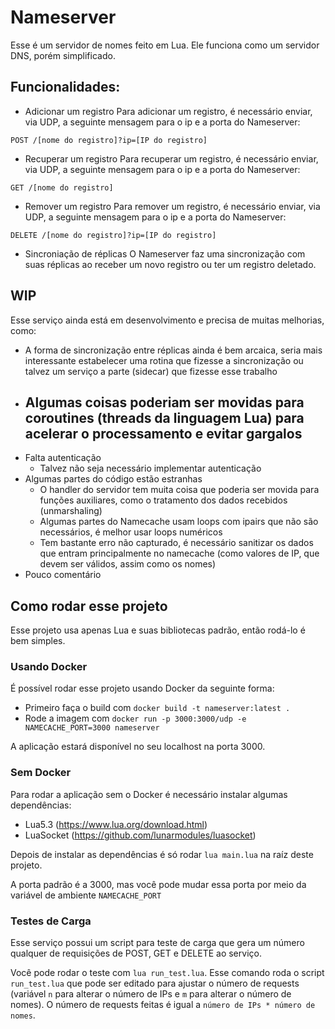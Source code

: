 # Nameserver

Esse é um servidor de nomes feito em Lua. Ele funciona como um servidor DNS, porém simplificado.

## Funcionalidades:
- Adicionar um registro
Para adicionar um registro, é necessário enviar, via UDP, a seguinte mensagem para o ip e a porta do Nameserver:
```
POST /[nome do registro]?ip=[IP do registro]
```
- Recuperar um registro
Para recuperar um registro, é necessário enviar, via UDP, a seguinte mensagem para o ip e a porta do Nameserver:
```
GET /[nome do registro]
```
- Remover um registro
Para remover um registro, é necessário enviar, via UDP, a seguinte mensagem para o ip e a porta do Nameserver:
```
DELETE /[nome do registro]?ip=[IP do registro]
```
- Sincroniação de réplicas
O Nameserver faz uma sincronização com suas réplicas ao receber um novo registro ou ter um registro deletado.
## WIP
Esse serviço ainda está em desenvolvimento e precisa de muitas melhorias, como:
- A forma de sincronização entre réplicas ainda é bem arcaica, seria mais interessante estabelecer uma rotina que fizesse a sincronização ou talvez um serviço a parte (sidecar) que fizesse esse trabalho
- Algumas coisas poderiam ser movidas para coroutines (threads da linguagem Lua) para acelerar o processamento e evitar gargalos
    - 
- Falta autenticação
    - Talvez não seja necessário implementar autenticação
- Algumas partes do código estão estranhas
    - O handler do servidor tem muita coisa que poderia ser movida para funções auxiliares, como o tratamento dos dados recebidos (unmarshaling)
    - Algumas partes do Namecache usam loops com ipairs que não são necessários, é melhor usar loops numéricos
    - Tem bastante erro não capturado, é necessário sanitizar os dados que entram principalmente no namecache (como valores de IP, que devem ser válidos, assim como os nomes)
- Pouco comentário

## Como rodar esse projeto

Esse projeto usa apenas Lua e suas bibliotecas padrão, então rodá-lo é bem simples.

### Usando Docker

É possível rodar esse projeto usando Docker da seguinte forma:

- Primeiro faça o build com `docker build -t nameserver:latest .`
- Rode a imagem com `docker run -p 3000:3000/udp -e NAMECACHE_PORT=3000 nameserver`

A aplicação estará disponível no seu localhost na porta 3000.

### Sem Docker

Para rodar a aplicação sem o Docker é necessário instalar algumas dependências:
- Lua5.3 (https://www.lua.org/download.html)
- LuaSocket (https://github.com/lunarmodules/luasocket)

Depois de instalar as dependências é só rodar `lua main.lua` na raíz deste projeto.

A porta padrão é a 3000, mas você pode mudar essa porta por meio da variável de ambiente `NAMECACHE_PORT`

### Testes de Carga

Esse serviço possui um script para teste de carga que gera um número qualquer de requisições de POST, GET e DELETE ao serviço.

Você pode rodar o teste com `lua run_test.lua`. Esse comando roda o script `run_test.lua` que pode ser editado para ajustar o número de requests (variável `n` para alterar o número de IPs e `m` para alterar o número de nomes). O número de requests feitas é igual a `número de IPs * número de nomes`.
